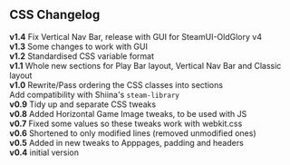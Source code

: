 ## CSS Changelog

**v1.4** Fix Vertical Nav Bar, release with GUI for SteamUI-OldGlory v4 \
**v1.3** Some changes to work with GUI \
**v1.2** Standardised CSS variable format \
**v1.1** Whole new sections for Play Bar layout, Vertical Nav Bar and Classic layout \
**v1.0** Rewrite/Pass ordering the CSS classes into sections \
      Add compatibility with Shiina's `steam-library` \
**v0.9** Tidy up and separate CSS tweaks \
**v0.8** Added Horizontal Game Image tweaks, to be used with JS \
**v0.7** Fixed some values so these tweaks work with webkit.css \
**v0.6** Shortened to only modified lines (removed unmodified ones) \
**v0.5** Added in new tweaks to Apppages, padding and headers \
**v0.4** initial version